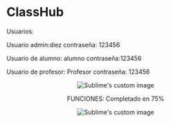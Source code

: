 # ClassHub

Usuarios:

Usuario admin:diez
contraseña: 123456

Usuario de alumno: alumno 
contraseña:123456

Usuario de profesor: Profesor
contraseña: 123456


<p align="center">
  <img src="https://user-images.githubusercontent.com/71948453/190872209-88233510-e7de-4369-a78c-2b370f6bba7e.png" alt="Sublime's custom image"/>
</p>


<p align="center">
FUNCIONES: Completado en 75%
</p>


<p align="center">
  <img src="https://user-images.githubusercontent.com/71948453/188252990-0183f72e-815d-4f0b-b975-a37c13dd0dad.png" alt="Sublime's custom image"/>
</p>








